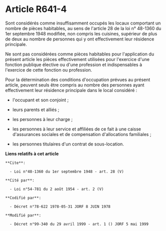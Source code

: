 # Article R641-4

Sont considérés comme insuffisamment occupés les locaux comportant un nombre de pièces habitables, au sens de l'article 28 de
la loi n° 48-1360 du 1er septembre 1948 modifiée, non compris les cuisines, supérieur de plus de deux au nombre de personnes
qui y ont effectivement leur résidence principale. 

Ne sont pas considérées comme pièces habitables pour l'application du présent article les pièces effectivement utilisées pour
l'exercice d'une fonction publique élective ou d'une profession et indispensables à l'exercice de cette fonction ou
profession. 

Pour la détermination des conditions d'occupation prévues au présent article, peuvent seuls être compris au nombre des
personnes ayant effectivement leur résidence principale dans le local considéré :

- l'occupant et son conjoint ;

- leurs parents et alliés ;

- les personnes à leur charge ;

- les personnes à leur service et affiliées de ce fait à une caisse d'assurances sociales et de compensation d'allocations
familiales ;

- les personnes titulaires d'un contrat de sous-location.

**Liens relatifs à cet article**

	**Cite**:

	  - Loi n°48-1360 du 1er septembre 1948 - art. 28 (V)

	**Cité par**:

	  - Loi n°54-781 du 2 août 1954 - art. 2 (V)

	**Codifié par**:

	  - Décret n°78-622 1978-05-31 JORF 8 JUIN 1978

	**Modifié par**:

	  - Décret n°99-340 du 29 avril 1999 - art. 1 () JORF 5 mai 1999
